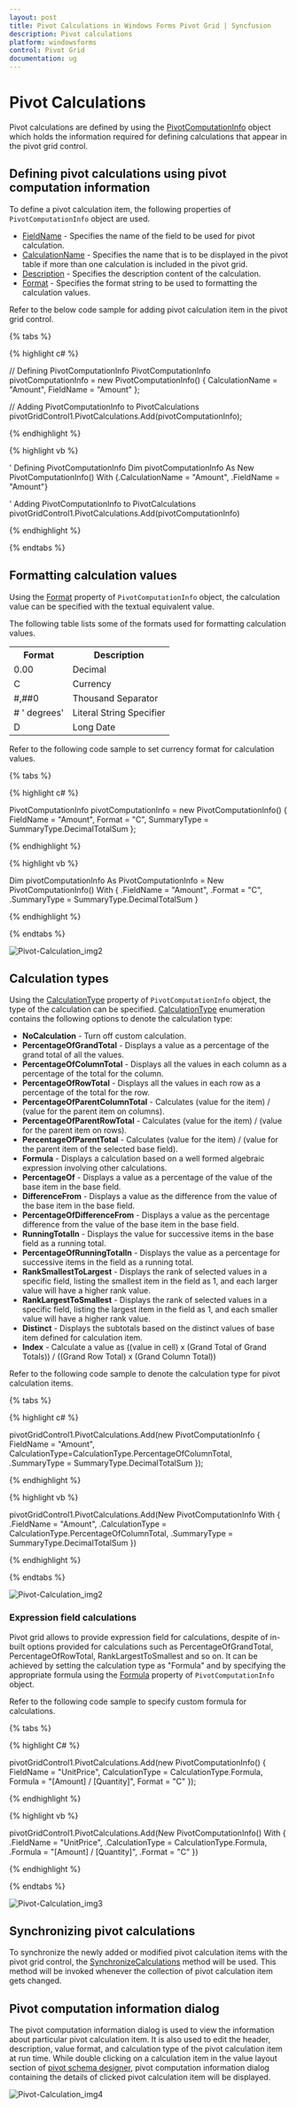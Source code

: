 ```yaml
---
layout: post
title: Pivot Calculations in Windows Forms Pivot Grid | Syncfusion
description: Pivot calculations
platform: windowsforms
control: Pivot Grid
documentation: ug
---
```


# Pivot Calculations

Pivot calculations are defined by using the [PivotComputationInfo](https://help.syncfusion.com/cr/windowsforms/Syncfusion.PivotAnalysis.Base.PivotComputationInfo.html) object which holds the information required for defining calculations that appear in the pivot grid control.

## Defining pivot calculations using pivot computation information

To define a pivot calculation item, the following properties of `PivotComputationInfo` object are used.

* [FieldName](https://help.syncfusion.com/cr/windowsforms/Syncfusion.PivotAnalysis.Base.PivotComputationInfo.html#Syncfusion_PivotAnalysis_Base_PivotComputationInfo_FieldName) -
Specifies the name of the field to be used for pivot calculation.
* [CalculationName](https://help.syncfusion.com/cr/windowsforms/Syncfusion.PivotAnalysis.Base.PivotComputationInfo.html#Syncfusion_PivotAnalysis_Base_PivotComputationInfo_CalculationName) - Specifies the name that is to be displayed in the pivot table if more than one calculation is included in the pivot grid.
* [Description](https://help.syncfusion.com/cr/windowsforms/Syncfusion.PivotAnalysis.Base.PivotComputationInfo.html#Syncfusion_PivotAnalysis_Base_PivotComputationInfo_Description) -
Specifies the description content of the calculation.
* [Format](https://help.syncfusion.com/cr/windowsforms/Syncfusion.PivotAnalysis.Base.PivotComputationInfo.html#Syncfusion_PivotAnalysis_Base_PivotComputationInfo_Format) -
Specifies the format string to be used to formatting the calculation values.

Refer to the below code sample for adding pivot calculation item in the pivot grid control.

{% tabs %}

{% highlight c# %}

// Defining PivotComputationInfo
PivotComputationInfo pivotComputationInfo = new PivotComputationInfo() { CalculationName = "Amount", FieldName = "Amount" };

// Adding PivotComputationInfo to PivotCalculations
pivotGridControl1.PivotCalculations.Add(pivotComputationInfo);

{% endhighlight %}

{% highlight vb %}

' Defining PivotComputationInfo
Dim pivotComputationInfo As New PivotComputationInfo() With {.CalculationName = "Amount", .FieldName = "Amount"}

' Adding PivotComputationInfo to PivotCalculations
pivotGridControl1.PivotCalculations.Add(pivotComputationInfo)

{% endhighlight %}

{% endtabs %}

## Formatting calculation values

Using the [Format](https://help.syncfusion.com/cr/windowsforms/Syncfusion.PivotAnalysis.Base.PivotComputationInfo.html#Syncfusion_PivotAnalysis_Base_PivotComputationInfo_Format) property of `PivotComputationInfo` object, the calculation value can be specified with the textual equivalent value.

The following table lists some of the formats used for formatting calculation values.

<table>
<tr>
<th>
Format</th><th>
Description</th></tr>
<tr>
<td>
0.00</td><td>
Decimal</td></tr>
<tr>
<td>
C</td><td>
Currency</td></tr>
<tr>
<td>
#,##0</td><td>
Thousand Separator</td></tr>
<tr>
<td>
# ' degrees'</td><td>
Literal String Specifier</td></tr>
<tr>
<td>
D</td><td>
Long Date</td></tr>
</table>

Refer to the following code sample to set currency format for calculation values.

{% tabs %}

{% highlight c# %}

PivotComputationInfo pivotComputationInfo = new PivotComputationInfo()
{
    FieldName = "Amount",
    Format = "C",
    SummaryType = SummaryType.DecimalTotalSum
};

{% endhighlight %}

{% highlight vb %}

Dim pivotComputationInfo As PivotComputationInfo = New PivotComputationInfo() With
{
    .FieldName = "Amount",
    .Format = "C",
    .SummaryType = SummaryType.DecimalTotalSum
}

{% endhighlight %}

{% endtabs %}

![Pivot-Calculation_img2](Pivot-Calculations_images/Pivot-Calculation_img1.png)

## Calculation types

Using the [CalculationType](https://help.syncfusion.com/cr/windowsforms/Syncfusion.PivotAnalysis.Base.PivotComputationInfo.html#Syncfusion_PivotAnalysis_Base_PivotComputationInfo_CalculationType) property of `PivotComputationInfo` object, the type of the calculation can be specified. [CalculationType](https://help.syncfusion.com/cr/windowsforms/Syncfusion.PivotAnalysis.Base.PivotComputationInfo.html#Syncfusion_PivotAnalysis_Base_PivotComputationInfo_CalculationType) enumeration contains the following options to denote the calculation type:

* **NoCalculation** - Turn off custom calculation.
* **PercentageOfGrandTotal** - Displays a value as a percentage of the grand total of all the values.
* **PercentageOfColumnTotal** - Displays all the values in each column as a percentage of the total for the column.
* **PercentageOfRowTotal** - Displays all the values in each row as a percentage of the total for the row.
* **PercentageOfParentColumnTotal** - Calculates (value for the item) / (value for the parent item on columns).
* **PercentageOfParentRowTotal** - Calculates (value for the item) / (value for the parent item on rows).
* **PercentageOfParentTotal** - Calculates (value for the item) / (value for the parent item of the selected base field).
* **Formula** - Displays a calculation based on a well formed algebraic expression involving other calculations.
* **PercentageOf** - Displays a value as a percentage of the value of the base item in the base field.
* **DifferenceFrom** - Displays a value as the difference from the value of the base item in the base field.
* **PercentageOfDifferenceFrom** - Displays a value as the percentage difference from the value of the base item in the base field.
* **RunningTotalIn** - Displays the value for successive items in the base field as a running total.
* **PercentageOfRunningTotalIn** - Displays the value as a percentage for successive items in the  field as a running total.
* **RankSmallestToLargest** - Displays the rank of selected values in a specific field, listing the smallest item in the field as 1, and each larger value will have a higher rank value.
* **RankLargestToSmallest** - Displays the rank of selected values in a specific field, listing the largest item in the field as 1, and each smaller value will have a higher rank value.
* **Distinct** - Displays the subtotals based on the distinct values of base item defined for calculation item.
* **Index** - Calculate a value as ((value in cell) x (Grand Total of Grand Totals)) / ((Grand Row Total) x (Grand Column Total))

Refer to the following code sample to denote the calculation type for pivot calculation items.

{% tabs %}

{% highlight c# %}

pivotGridControl1.PivotCalculations.Add(new PivotComputationInfo
{
    FieldName = "Amount",
    CalculationType=CalculationType.PercentageOfColumnTotal,
    .SummaryType = SummaryType.DecimalTotalSum
});

{% endhighlight %}

{% highlight vb %}

pivotGridControl1.PivotCalculations.Add(New PivotComputationInfo With
{
    .FieldName = "Amount",
    .CalculationType = CalculationType.PercentageOfColumnTotal,
    .SummaryType = SummaryType.DecimalTotalSum
})

{% endhighlight %}

{% endtabs %}

![Pivot-Calculation_img2](Pivot-Calculations_images/Pivot-Calculation_img2.png)

### Expression field calculations

Pivot grid allows to provide expression field for calculations, despite of in-built options provided for calculations such as PercentageOfGrandTotal, PercentageOfRowTotal, RankLargestToSmallest and so on. It can be achieved by setting the calculation type as "Formula" and by specifying the appropriate formula using the [Formula](https://help.syncfusion.com/cr/windowsforms/Syncfusion.PivotAnalysis.Base.PivotComputationInfo.html#Syncfusion_PivotAnalysis_Base_PivotComputationInfo_Formula) property of `PivotComputationInfo` object.

Refer to the following code sample to specify custom formula for calculations.

{% tabs %}

{% highlight C# %}

pivotGridControl1.PivotCalculations.Add(new PivotComputationInfo()
{
    FieldName = "UnitPrice",
    CalculationType = CalculationType.Formula,
    Formula = "[Amount] / [Quantity]",
    Format = "C"
});

{% endhighlight %}

{% highlight vb %}

pivotGridControl1.PivotCalculations.Add(New PivotComputationInfo() With
{
    .FieldName = "UnitPrice",
    .CalculationType = CalculationType.Formula,
    .Formula = "[Amount] / [Quantity]",
     .Format = "C"
})

{% endhighlight %}

{% endtabs %}

![Pivot-Calculation_img3](Pivot-Calculations_images/Pivot-Calculation_img3.png)

## Synchronizing pivot calculations

To synchronize the newly added or modified pivot calculation items with the pivot grid control, the [SynchronizeCalculations](https://help.syncfusion.com/cr/windowsforms/Syncfusion.Windows.Forms.PivotAnalysis.PivotGridControlBase.html#Syncfusion_Windows_Forms_PivotAnalysis_PivotGridControlBase_SynchronizeCalculations_System_Collections_Specialized_NotifyCollectionChangedEventArgs_) method will be used. This method will be invoked whenever the collection of pivot calculation item gets changed.

## Pivot computation information dialog

The pivot computation information dialog is used to view the information about particular pivot calculation item. It is also used to edit the header, description, value format, and calculation type of the pivot calculation item at run time. While double clicking on a calculation item in the value layout section of [pivot schema designer](https://help.syncfusion.com/windowsforms/pivotgrid/pivot-schema-designer), pivot computation information dialog containing the details of clicked pivot calculation item will be displayed.

![Pivot-Calculation_img4](Pivot-Calculations_images/Pivot-Calculation_img4.png)
